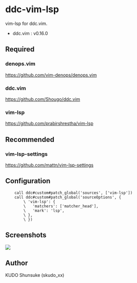# ddc-vim-lsp

vim-lsp for ddc.vim.
- ddc.vim : v0.16.0

## Required

### denops.vim

https://github.com/vim-denops/denops.vim

### ddc.vim

https://github.com/Shougo/ddc.vim

### vim-lsp

https://github.com/prabirshrestha/vim-lsp

## Recommended

### vim-lsp-settings

https://github.com/mattn/vim-lsp-settings

## Configuration

```
    call ddc#custom#patch_global('sources', ['vim-lsp'])
    call ddc#custom#patch_global('sourceOptions', {
        \ 'vim-lsp': {
        \   'matchers': ['matcher_head'],
        \   'mark': 'lsp',
        \ },
        \ })
```

## Screenshots

<img src="https://user-images.githubusercontent.com/212602/131840821-e3a94117-2eb9-44b9-8da6-3b14ed15b893.png"><br>

## Author

KUDO Shunsuke (skudo_xx)

